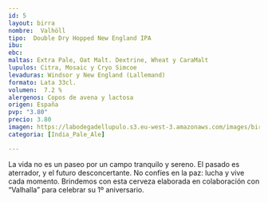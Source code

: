 ```yaml
---
id: 5
layout: birra
nombre:  Valhöll
tipo:  Double Dry Hopped New England IPA
ibu: 
ebc:
maltas: Extra Pale, Oat Malt. Dextrine, Wheat y CaraMalt
lupulos: Citra, Mosaic y Cryo Simcoe
levaduras: Windsor y New England (Lallemand)
formato: Lata 33cl.
volumen:  7.2 %
alergenos: Copos de avena y lactosa
origen: España
pvp: "3.80"
precio: 3.80
imagen: https://labodegadellupulo.s3.eu-west-3.amazonaws.com/images/birras/valholl.jpg
categoria: [India_Pale_Ale]

---
```

La vida no es un paseo por un campo tranquilo y sereno. El pasado es aterrador, y el futuro desconcertante. No confíes en la paz: lucha y vive cada momento. Brindemos con esta cerveza elaborada en colaboración con “Valhalla” para celebrar su 1º aniversario.



